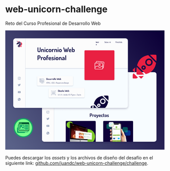 # web-unicorn-challenge

Reto del Curso Profesional de Desarrollo Web

![Challenge Preview](https://github.com/juandc/web-unicorn-challenge/blob/master/.GITHUB/ASSETS/challenge-preview.png)

Puedes descargar los _assets_ y los archivos de diseño del desafío en el siguiente link: [github.com/juandc/web-unicorn-challenge/challenge](https://github.com/juandc/web-unicorn-challenge/blob/master/challenge).
